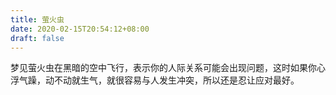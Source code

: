 ```yaml
---
title: 萤火虫
date: 2020-02-15T20:54:12+08:00
draft: false
---
```


梦见萤火虫在黑暗的空中飞行，表示你的人际关系可能会出现问题，这时如果你心浮气躁，动不动就生气，就很容易与人发生冲突，所以还是忍让应对最好。<br>

